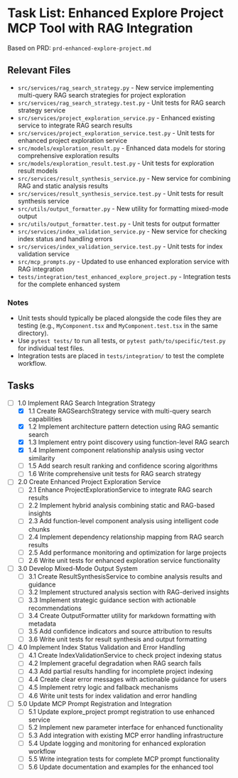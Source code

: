 # Task List: Enhanced Explore Project MCP Tool with RAG Integration

Based on PRD: `prd-enhanced-explore-project.md`

## Relevant Files

- `src/services/rag_search_strategy.py` - New service implementing multi-query RAG search strategies for project exploration
- `src/services/rag_search_strategy.test.py` - Unit tests for RAG search strategy service
- `src/services/project_exploration_service.py` - Enhanced existing service to integrate RAG search results
- `src/services/project_exploration_service.test.py` - Unit tests for enhanced project exploration service
- `src/models/exploration_result.py` - Enhanced data models for storing comprehensive exploration results
- `src/models/exploration_result.test.py` - Unit tests for exploration result models
- `src/services/result_synthesis_service.py` - New service for combining RAG and static analysis results
- `src/services/result_synthesis_service.test.py` - Unit tests for result synthesis service
- `src/utils/output_formatter.py` - New utility for formatting mixed-mode output
- `src/utils/output_formatter.test.py` - Unit tests for output formatter
- `src/services/index_validation_service.py` - New service for checking index status and handling errors
- `src/services/index_validation_service.test.py` - Unit tests for index validation service
- `src/mcp_prompts.py` - Updated to use enhanced exploration service with RAG integration
- `tests/integration/test_enhanced_explore_project.py` - Integration tests for the complete enhanced system

### Notes

- Unit tests should typically be placed alongside the code files they are testing (e.g., `MyComponent.tsx` and `MyComponent.test.tsx` in the same directory).
- Use `pytest tests/` to run all tests, or `pytest path/to/specific/test.py` for individual test files.
- Integration tests are placed in `tests/integration/` to test the complete workflow.

## Tasks

- [ ] 1.0 Implement RAG Search Integration Strategy
  - [x] 1.1 Create RAGSearchStrategy service with multi-query search capabilities
  - [x] 1.2 Implement architecture pattern detection using RAG semantic search
  - [x] 1.3 Implement entry point discovery using function-level RAG search
  - [x] 1.4 Implement component relationship analysis using vector similarity
  - [ ] 1.5 Add search result ranking and confidence scoring algorithms
  - [ ] 1.6 Write comprehensive unit tests for RAG search strategy

- [ ] 2.0 Create Enhanced Project Exploration Service
  - [ ] 2.1 Enhance ProjectExplorationService to integrate RAG search results
  - [ ] 2.2 Implement hybrid analysis combining static and RAG-based insights
  - [ ] 2.3 Add function-level component analysis using intelligent code chunks
  - [ ] 2.4 Implement dependency relationship mapping from RAG search results
  - [ ] 2.5 Add performance monitoring and optimization for large projects
  - [ ] 2.6 Write unit tests for enhanced exploration service functionality

- [ ] 3.0 Develop Mixed-Mode Output System
  - [ ] 3.1 Create ResultSynthesisService to combine analysis results and guidance
  - [ ] 3.2 Implement structured analysis section with RAG-derived insights
  - [ ] 3.3 Implement strategic guidance section with actionable recommendations
  - [ ] 3.4 Create OutputFormatter utility for markdown formatting with metadata
  - [ ] 3.5 Add confidence indicators and source attribution to results
  - [ ] 3.6 Write unit tests for result synthesis and output formatting

- [ ] 4.0 Implement Index Status Validation and Error Handling
  - [ ] 4.1 Create IndexValidationService to check project indexing status
  - [ ] 4.2 Implement graceful degradation when RAG search fails
  - [ ] 4.3 Add partial results handling for incomplete project indexing
  - [ ] 4.4 Create clear error messages with actionable guidance for users
  - [ ] 4.5 Implement retry logic and fallback mechanisms
  - [ ] 4.6 Write unit tests for index validation and error handling

- [ ] 5.0 Update MCP Prompt Registration and Integration
  - [ ] 5.1 Update explore_project prompt registration to use enhanced service
  - [ ] 5.2 Implement new parameter interface for enhanced functionality
  - [ ] 5.3 Add integration with existing MCP error handling infrastructure
  - [ ] 5.4 Update logging and monitoring for enhanced exploration workflow
  - [ ] 5.5 Write integration tests for complete MCP prompt functionality
  - [ ] 5.6 Update documentation and examples for the enhanced tool
